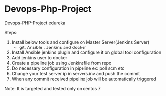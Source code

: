 # Devops-Php-Project
Devops-PHP-Project edureka

 Steps: 
 1. Install below tools and configure on Master Server(Jenkins Server)
     - git, Ansible , Jenkins and docker
 2. Install Ansible jenkins plugin and configure it on global tool configuration
 3. Add jenkins user to docker
 4. Create a pipeline job using Jenkinsfile from repo 
 5. Do necessary configuration in pipeline ex: poll scm etc
 6. Change your test server ip in servers.inv and push the commit 
 7. When any commit received pipeline job will be automatically triggered
 
 Note: It is targeted and tested only on centos 7 

